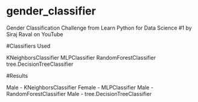 # gender_classifier
Gender Classification Challenge from Learn Python for Data Science #1 by Siraj Raval on YouTube 

#Classifiers Used

KNeighborsClassifier
MLPClassifier
RandomForestClassifier
tree.DecisionTreeClassifier

#Results

Male - KNeighborsClassifier
Female - MLPClassifier 
Male - RandomForestClassifier
Male - tree.DecisionTreeClassifier
